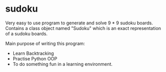 # sudoku

Very easy to use program to generate and solve 9 * 9 sudoku boards.
Contains a class object named "Sudoku" which is an exact representation of a sudoku boards.


Main purpose of writing this program:
- Learn Backtracking
- Practise Python OOP
- To do something fun in a learning environment.
